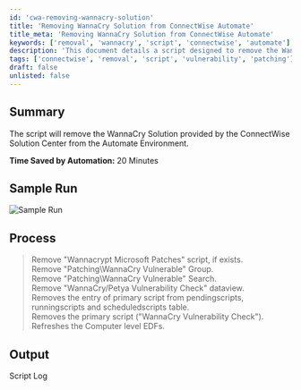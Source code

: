 ```yaml
---
id: 'cwa-removing-wannacry-solution'
title: 'Removing WannaCry Solution from ConnectWise Automate'
title_meta: 'Removing WannaCry Solution from ConnectWise Automate'
keywords: ['removal', 'wannacry', 'script', 'connectwise', 'automate']
description: 'This document details a script designed to remove the WannaCry solution from the ConnectWise Automate environment, including the steps involved and the expected output. The automation process is expected to save approximately 20 minutes of manual effort.'
tags: ['connectwise', 'removal', 'script', 'vulnerability', 'patching']
draft: false
unlisted: false
---
```

## Summary

The script will remove the WannaCry Solution provided by the ConnectWise Solution Center from the Automate Environment. 

**Time Saved by Automation:** 20 Minutes

## Sample Run

![Sample Run](5078775/docs/8244553/images/11670577)

## Process

> Remove "Wannacrypt Microsoft Patches" script, if exists.  
> Remove "Patching\WannaCry Vulnerable" Group.  
> Remove "Patching\WannaCry Vulnerable" Search.  
> Remove "WannaCry/Petya Vulnerability Check" dataview.  
> Removes the entry of primary script from pendingscripts, runningscripts and scheduledscripts table.  
> Removes the primary script ("WannaCry Vulnerability Check").  
> Refreshes the Computer level EDFs.  

## Output

Script Log


